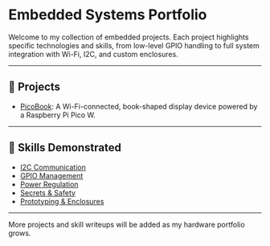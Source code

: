 # Embedded Systems Portfolio

Welcome to my collection of embedded projects. Each project highlights specific technologies and skills, from low-level GPIO handling to full system integration with Wi-Fi, I2C, and custom enclosures.

---

## 📁 Projects

- [PicoBook](projects/picobook.md): A Wi-Fi-connected, book-shaped display device powered by a Raspberry Pi Pico W.

---

## 🧠 Skills Demonstrated

- [I2C Communication](skills/i2c.md)
- [GPIO Management](skills/gpio.md)
- [Power Regulation](skills/power.md)
- [Secrets & Safety](skills/secrets.md)
- [Prototyping & Enclosures](skills/enclosure.md)

---

More projects and skill writeups will be added as my hardware portfolio grows.

